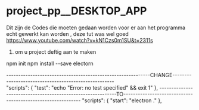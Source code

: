 # project_pp__DESKTOP_APP

Dit zijn de Codes die moeten gedaan worden voor er aan het programma echt gewerkt kan worden , deze tut was wel goed
https://www.youtube.com/watch?v=kN1Czs0m1SU&t=2311s
1) om u project deftig aan te maken 

npm init
npm install --save electorn

------------------------------------------------------------CHANGE-----------------------------------------------------  
"scripts": {
    "test": "echo \"Error: no test specified\" && exit 1"
  },
------------------------------------------------------------TO------------------------------------------------------------
"scripts": {
    "start": "electron ."
},
